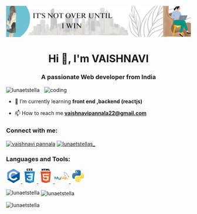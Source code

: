 ![logo](https://github.com/lunaetstella/lunaetstella/blob/main/github.jpg)
<h1 align="center">Hi 👋, I'm VAISHNAVI</h1>
<h3 align="center">A passionate Web developer from India</h3>
<img align ="right" alt="coding" width ="400" src = "https://media4.giphy.com/media/NgurY1o4z080Jfoyzw/giphy.gif?cid=6c09b952gsgiho2f4vctwvi4x2kpv03avcuc3yakgb4027xk&ep=v1_internal_gif_by_id&rid=giphy.gif&ct=s">

<p align="left"> <img src="https://komarev.com/ghpvc/?username=lunaetstella&label=Profile%20views&color=0e75b6&style=flat" alt="lunaetstella" /> </p>

- 🌱 I’m currently learning **front end ,backend (reactjs)**

- 📫 How to reach me **vaishnavipannala22@gmail.com**

<h3 align="left">Connect with me:</h3>
<p align="left">
<a href="https://linkedin.com/in/vaishnavi pannala" target="blank"><img align="center" src="https://raw.githubusercontent.com/rahuldkjain/github-profile-readme-generator/master/src/images/icons/Social/linked-in-alt.svg" alt="vaishnavi pannala" height="30" width="40" /></a>
<a href="https://instagram.com/lunaetstellas_" target="blank"><img align="center" src="https://raw.githubusercontent.com/rahuldkjain/github-profile-readme-generator/master/src/images/icons/Social/instagram.svg" alt="lunaetstellas_" height="30" width="40" /></a>
</p>

<h3 align="left">Languages and Tools:</h3>
<p align="left"> <a href="https://www.cprogramming.com/" target="_blank" rel="noreferrer"> <img src="https://raw.githubusercontent.com/devicons/devicon/master/icons/c/c-original.svg" alt="c" width="40" height="40"/> </a> <a href="https://www.w3schools.com/css/" target="_blank" rel="noreferrer"> <img src="https://raw.githubusercontent.com/devicons/devicon/master/icons/css3/css3-original-wordmark.svg" alt="css3" width="40" height="40"/> </a> <a href="https://www.w3.org/html/" target="_blank" rel="noreferrer"> <img src="https://raw.githubusercontent.com/devicons/devicon/master/icons/html5/html5-original-wordmark.svg" alt="html5" width="40" height="40"/> </a> <a href="https://www.mysql.com/" target="_blank" rel="noreferrer"> <img src="https://raw.githubusercontent.com/devicons/devicon/master/icons/mysql/mysql-original-wordmark.svg" alt="mysql" width="40" height="40"/> </a> <a href="https://www.python.org" target="_blank" rel="noreferrer"> <img src="https://raw.githubusercontent.com/devicons/devicon/master/icons/python/python-original.svg" alt="python" width="40" height="40"/> </a> </p>

<p><img align="left" src="https://github-readme-stats.vercel.app/api/top-langs?username=lunaetstella&show_icons=true&locale=en&layout=compact" alt="lunaetstella" /></p>

<p>&nbsp;<img align="center" src="https://github-readme-stats.vercel.app/api?username=lunaetstella&show_icons=true&locale=en" alt="lunaetstella" /></p>

<p><img align="center" src="https://github-readme-streak-stats.herokuapp.com/?user=lunaetstella&" alt="lunaetstella" /></p>
